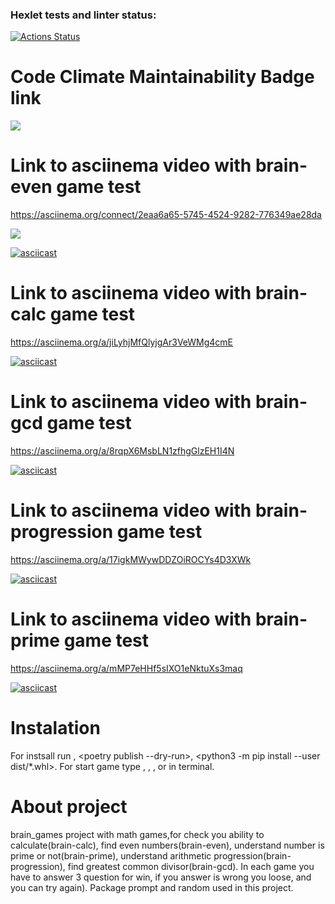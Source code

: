 ### Hexlet tests and linter status:
[![Actions Status](https://github.com/alex873110/python-project-49/workflows/hexlet-check/badge.svg)](https://github.com/alex873110/python-project-49/actions)

# Code Climate Maintainability Badge link 
<a href="https://codeclimate.com/github/alex873110/python-project-49/maintainability"><img 
src="https://api.codeclimate.com/v1/badges/d933dc886756d0a1eb03/maintainability" /></a>

# Link to asciinema video with brain-even game test 

<https://asciinema.org/connect/2eaa6a65-5745-4524-9282-776349ae28da>

<a href="https://asciinema.org/a/cUogpyf2UWm1Y1R0VygrXLqYo" target="_blank"><img src="https://asciinema.org/a/cUogpyf2UWm1Y1R0VygrXLqYo.svg" /></a>

[![asciicast](https://asciinema.org/a/cUogpyf2UWm1Y1R0VygrXLqYo.svg)](https://asciinema.org/a/cUogpyf2UWm1Y1R0VygrXLqYo)

# Link to asciinema video with brain-calc game test

<https://asciinema.org/a/jiLyhjMfQlyjgAr3VeWMg4cmE>

[![asciicast](https://asciinema.org/a/jiLyhjMfQlyjgAr3VeWMg4cmE.svg)](https://asciinema.org/a/jiLyhjMfQlyjgAr3VeWMg4cmE)

# Link to asciinema video with brain-gcd game test

<https://asciinema.org/a/8rqpX6MsbLN1zfhgGlzEH1I4N>

[![asciicast](https://asciinema.org/a/8rqpX6MsbLN1zfhgGlzEH1I4N.svg)](https://asciinema.org/a/8rqpX6MsbLN1zfhgGlzEH1I4N)

# Link to asciinema video with brain-progression game test

<https://asciinema.org/a/17igkMWywDDZOiROCYs4D3XWk>

[![asciicast](https://asciinema.org/a/17igkMWywDDZOiROCYs4D3XWk.svg)](https://asciinema.org/a/17igkMWywDDZOiROCYs4D3XWk)

# Link to asciinema video with brain-prime game test

<https://asciinema.org/a/mMP7eHHf5sIXO1eNktuXs3maq>

[![asciicast](https://asciinema.org/a/mMP7eHHf5sIXO1eNktuXs3maq.svg)](https://asciinema.org/a/mMP7eHHf5sIXO1eNktuXs3maq)

# Instalation
For instsall run <poetry build>, <poetry publish --dry-run>, <python3 -m pip install --user 
dist/*.whl>. For start game type <brain-even>, <brain-calc>, 
<brain-gcd>, <brain-progression> or <brain-prime> in terminal.

# About project
 brain_games project with math games,for  check you ability to calculate(brain-calc), find 
even numbers(brain-even), understand number is prime or not(brain-prime), understand arithmetic progression(brain-progression), find greatest common divisor(brain-gcd). In each game you have to 
answer 3 question for win, if you answer is wrong you loose, and you can try  again). Package prompt and random used in this project. 
